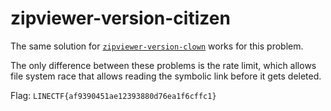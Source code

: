 # zipviewer-version-citizen

The same solution for [`zipviewer-version-clown`](../web-zipviewer-version-clown/) works for this problem.

The only difference between these problems is the rate limit,
which allows file system race that allows reading the symbolic link before it gets deleted.

Flag: `LINECTF{af9390451ae12393880d76ea1f6cffc1}`
